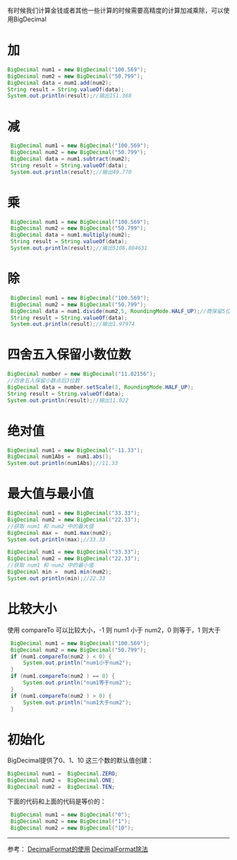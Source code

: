 有时候我们计算金钱或者其他一些计算的时候需要高精度的计算加减乘除，可以使用BigDecimal

# 加

```java
BigDecimal num1 = new BigDecimal("100.569");
BigDecimal num2 = new BigDecimal("50.799");
BigDecimal data = num1.add(num2);
String result = String.valueOf(data);
System.out.println(result);//输出151.368
```

# 减

```java
 BigDecimal num1 = new BigDecimal("100.569");
 BigDecimal num2 = new BigDecimal("50.799");
 BigDecimal data = num1.subtract(num2);
 String result = String.valueOf(data);
 System.out.println(result);//输出49.770
```

# 乘

```java
 BigDecimal num1 = new BigDecimal("100.569");
 BigDecimal num2 = new BigDecimal("50.799");
 BigDecimal data = num1.multiply(num2);
 String result = String.valueOf(data);
 System.out.println(result);//输出5108.804631
```

# 除

```java
 BigDecimal num1 = new BigDecimal("100.569");
 BigDecimal num2 = new BigDecimal("50.799");
 BigDecimal data = num1.divide(num2,5, RoundingMode.HALF_UP);//商保留5位小数
 String result = String.valueOf(data);
 System.out.println(result);//输出1.97974
```
# 四舍五入保留小数位数

```java
BigDecimal number = new BigDecimal("11.02156");
//四舍五入保留小数点后3位数
BigDecimal data = number.setScale(3, RoundingMode.HALF_UP);
String result = String.valueOf(data);
System.out.println(result);//输出11.022
```
# 绝对值
```java
BigDecimal num1 = new BigDecimal("-11.33");
BigDecimal num1Abs =  num1.abs();
System.out.println(num1Abs);//11.33
```
# 最大值与最小值
```java
BigDecimal num1 = new BigDecimal("33.33");
BigDecimal num2 = new BigDecimal("22.33");
//获取 num1 和 num2 中的最大值
BigDecimal max =  num1.max(num2);
System.out.println(max);//33.33
```
```java
BigDecimal num1 = new BigDecimal("33.33");
BigDecimal num2 = new BigDecimal("22.33");
//获取 num1 和 num2 中的最小值
BigDecimal min =  num1.min(num2);
System.out.println(min);//22.33
```
# 比较大小
使用 compareTo 可以比较大小，-1 则 num1 小于 num2，0 则等于，1 则大于
```java
 BigDecimal num1 = new BigDecimal("100.569");
 BigDecimal num2 = new BigDecimal("50.799");
 if (num1.compareTo(num2 ) < 0) {
     System.out.println("num1小于num2");
 }
 if (num1.compareTo(num2 ) == 0) {
     System.out.println("num1等于num2");
 }
 if (num1.compareTo(num2 ) > 0) {
     System.out.println("num1大于num2");
 }
```



# 初始化

BigDecimal提供了0、1、10 这三个数的默认值创建：

```java
BigDecimal num1 =  BigDecimal.ZERO;
BigDecimal num2 =  BigDecimal.ONE;
BigDecimal num2 =  BigDecimal.TEN;
```
下面的代码和上面的代码是等价的：

```java
 BigDecimal num1 = new BigDecimal("0");
 BigDecimal num2 = new BigDecimal("1");
 BigDecimal num2 = new BigDecimal("10");
```

---
参考：
[DecimalFormat的使用](https://www.jianshu.com/p/b3699d73142e)
 [DecimalFormat除法](https://blog.csdn.net/lopper/article/details/5314686?utm_medium=distribute.pc_relevant.none-task-blog-BlogCommendFromMachineLearnPai2-2.channel_param&depth_1-utm_source=distribute.pc_relevant.none-task-blog-BlogCommendFromMachineLearnPai2-2.channel_param)